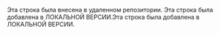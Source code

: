 Эта строка была внесена в удаленном репозитории.
Эта строка была добавлена в ЛОКАЛЬНОЙ ВЕРСИИ.Эта строка была добавлена в ЛОКАЛЬНОЙ ВЕРСИИ.
